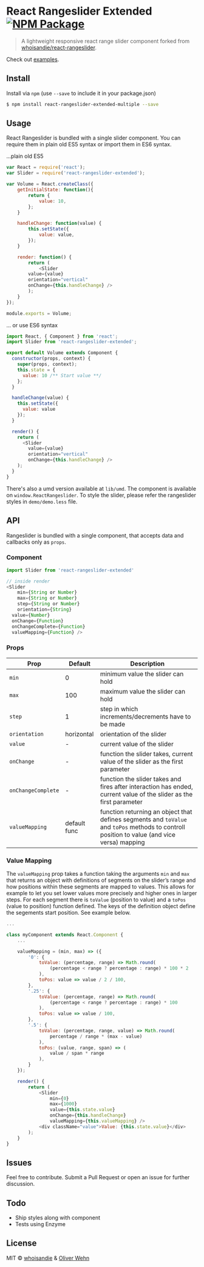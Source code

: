 # React Rangeslider Extended [![NPM Package][npm_img]][npm_site]
> A lightweight responsive react range slider component forked from [whoisandie/react-rangeslider](https://github.com/whoisandie/react-rangeslider).

Check out [examples](https://oliverwehn.github.io/react-rangeslider-extended).

## Install
Install via `npm` (use `--save` to include it in your package.json)

```bash
$ npm install react-rangeslider-extended-multiple --save
```

## Usage
React Rangeslider is bundled with a single slider component. You can require them in plain old ES5 syntax or import them in ES6 syntax.

...plain old ES5

```js
var React = require('react');
var Slider = require('react-rangeslider-extended');

var Volume = React.createClass({
	getInitialState: function(){
		return {
			value: 10,
		};
	}

	handleChange: function(value) {
		this.setState({
			value: value,
		});
	}

	render: function() {
		return (
			<Slider
        value={value}
        orientation="vertical"
        onChange={this.handleChange} />
		);
	}
});

module.exports = Volume;
```

... or use ES6 syntax

```js
import React, { Component } from 'react';
import Slider from 'react-rangeslider-extended';

export default Volume extends Component {
  constructor(props, context) {
    super(props, context);
    this.state = {
      value: 10 /** Start value **/
    };
  }

  handleChange(value) {
    this.setState({
      value: value
    });
  }

  render() {
    return (
      <Slider
        value={value}
        orientation="vertical"
        onChange={this.handleChange} />
    );
  }
}
```
There's also a umd version available at `lib/umd`. The component is available on `window.ReactRangeslider`. To style the slider, please refer the rangeslider styles in `demo/demo.less` file.

## API
Rangeslider is bundled with a single component, that accepts data and callbacks only as `props`.

### Component

```js
import Slider from 'react-rangeslider-extended'

// inside render
<Slider
	min={String or Number}
	max={String or Number}
	step={String or Number}
	orientation={String}
  value={Number}
  onChange={Function}
  onChangeComplete={Function}
  valueMapping={Function} />
```

### Props

Prop   	 			 			|  Default      |  Description
---------   	 			|  -------      |  -----------
`min`     		 			|  0				   	|  minimum value the slider can hold
`max`    			 			|  100				  |  maximum value the slider can hold
`step` 				 			|  1          	|  step in which increments/decrements have to be made
`orientation`  			|  horizontal   |  orientation of the slider
`value`  			 			|  -            |  current value of the slider
`onChange`  	 			|  -            |  function the slider takes, current value of the slider as the first parameter
`onChangeComplete`	|  -            |  function the slider takes and fires after interaction has ended, current value of the slider as the first parameter
`valueMapping` 			|  default func |  function returning an object that defines segments and `toValue` and `toPos` methods to controll position to value (and vice versa) mapping

### Value Mapping
The `valueMapping` prop takes a function taking the arguments `min` and `max` that returns an object with definitions of segments on the slider’s range and how positions within these segments are mapped to values. 
This allows for example to let you set lower values more precisely and higher ones in larger steps. For each segment there is `toValue` (position to value) and a `toPos` (value to position) function defined. 
The keys of the definition object define the segements start position. See example below.
```js
...

class myComponent extends React.Component {
	...

	valueMapping = (min, max) => ({
		'0': {
			toValue: (percentage, range) => Math.round(
				(percentage < range ? percentage : range) * 100 * 2
			),
			toPos: value => value / 2 / 100,
		},
		'.25': {
			toValue: (percentage, range) => Math.round(
				(percentage < range ? percentage : range) * 100
			),
			toPos: value => value / 100,
		},
		'.5': {
			toValue: (percentage, range, value) => Math.round(
				percentage / range * (max - value)
			),
			toPos: (value, range, span) => (
				value / span * range
			),
		}
	});

	render() {
		return (
			<Slider
				min={0}
				max={1000}
				value={this.state.value}
				onChange={this.handleChange}
				valueMapping={this.valueMapping} />
			<div className="value">Value: {this.state.value}</div>
		);
	}
}
```

## Issues
Feel free to contribute. Submit a Pull Request or open an issue for further discussion.


## Todo
- Ship styles along with component
- Tests using Enzyme

## License
MIT &copy; [whoisandie](http://whoisandie.com) & [Oliver Wehn](http://oliverwehn.com)

[npm_img]: https://img.shields.io/npm/v/react-rangeslider-extended.svg?style=flat-square
[npm_site]: https://www.npmjs.org/package/react-rangeslider-extended
